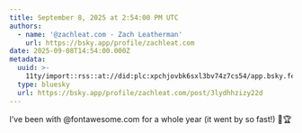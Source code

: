 ```yaml
---
title: September 8, 2025 at 2:54:00 PM UTC
authors:
  - name: '@zachleat.com - Zach Leatherman'
    url: https://bsky.app/profile/zachleat.com
date: 2025-09-08T14:54:00.000Z
metadata:
  uuid: >-
    11ty/import::rss::at://did:plc:xpchjovbk6sxl3bv74z7cs54/app.bsky.feed.post/3lydhhzizy22d
  type: bluesky
  url: https://bsky.app/profile/zachleat.com/post/3lydhhzizy22d
---
```

I’ve been with @fontawesome.com for a whole year (it went by so fast!) 🙌🏆